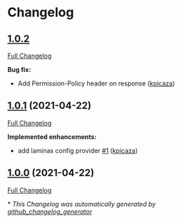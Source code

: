 # Changelog

## [1.0.2](https://github.com/antidot-framework/no-floc-middleware/tree/1.0.2) 

[Full Changelog](https://github.com/antidot-framework/no-floc-middleware/compare/1.0.1...1.0.2)

**Bug fix:**

- Add Permission-Policy header on response ([kpicaza](https://github.com/kpicaza))


## [1.0.1](https://github.com/antidot-framework/no-floc-middleware/tree/1.0.1) (2021-04-22)

[Full Changelog](https://github.com/antidot-framework/no-floc-middleware/compare/1.0.0...1.0.1)

**Implemented enhancements:**

- add laminas config provider [\#1](https://github.com/antidot-framework/no-floc-middleware/pull/1) ([kpicaza](https://github.com/kpicaza))

## [1.0.0](https://github.com/antidot-framework/no-floc-middleware/tree/1.0.0) (2021-04-22)

[Full Changelog](https://github.com/antidot-framework/no-floc-middleware/compare/7c9dfdd19ff59044530dc17b69d362627ac21b41...1.0.0)



\* *This Changelog was automatically generated by [github_changelog_generator](https://github.com/github-changelog-generator/github-changelog-generator)*
